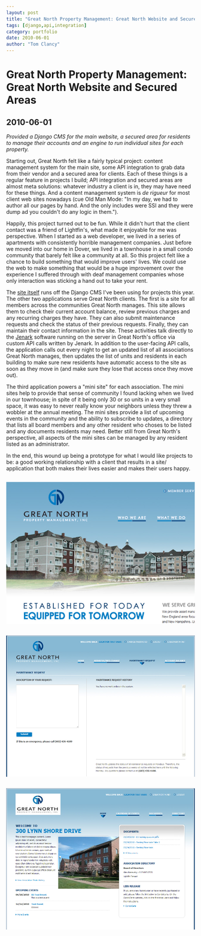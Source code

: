 ```yaml
---
layout: post
title: "Great North Property Management: Great North Website and Secured Areas"
tags: [django,api,integration]
category: portfolio
date: 2010-06-01
author: "Tom Clancy"
---
```


# Great North Property Management: Great North Website and Secured Areas

## 2010-06-01

_Provided a Django CMS for the main website, a secured area for residents to manage their accounts and an engine to run individual sites for each property._

<p>Starting out, Great North felt like a fairly typical project: content management system for the main site, some API integration to grab data from their vendor and a secured area for clients. Each of these things is a regular feature in projects I build; API integration and secured areas are almost meta solutions: whatever industry a client is in, they may have need for these things. And a content management system is&nbsp;<em>de rigueur</em> for most client web sites nowadays (cue Old Man Mode: "In my day, we had to author all our pages by hand. And the only includes were SSI and they were dump ad you couldn't do any logic in them.").</p>
<p>Happily, this project turned out to be fun. While it didn't hurt that the client contact was a friend of Lightfin's, what made it enjoyable for me was perspective. When I started as a web developer, we lived in a series of apartments with consistently horrible management companies. Just before we moved into our home in Dover, we lived in a townhouse in a small condo community that barely felt like a community at all. So this project felt like a chance to build something that would improve users' lives. We could use the web to make something that would be a huge improvement over the experience I suffered through with deaf management companies whose only interaction was sticking a hand out to take your rent.</p>
<p>The <a href="http://greatnorth.net/">site itself</a> runs off the Django CMS I've been using for projects this year. The other two applications serve Great North clients. The first is a site for all members across the communities Great North manages. This site allows them to check their current account balance, review previous charges and any recurring charges they have. They can also submit maintenance requests and check the status of their previous requests. Finally, they can maintain their contact information in the site. These activities talk directly to the <a href="http://www.jenark.com/">Jenark</a> software running on the server in Great North's office via custom API calls written by Jenark. In addition to the user-facing API calls, the application calls out every night to get an updated list of all associations Great North manages, then updates the list of units and residents in each building to make sure new residents have automatic access to the site as soon as they move in (and make sure they lose that access once they move out).</p>
<p>The third application powers a "mini site" for each association. The mini sites help to provide that sense of community I found lacking when we lived in our townhouse; in spite of it being only 30 or so units in a very small space, it was easy to never really know your neighbors unless they threw a wobbler at the annual meeting. The mini sites provide a list of upcoming events in the community and the ability to subscribe to updates, a directory that lists all board members and any other resident who choses to be listed and any documents residents may need. Better still from Great North's perspective, all aspects of the mini sites can be managed by any resident listed as an administrator.</p>
<p>In the end, this wound up being a prototype for what I would like projects to be: a good working relationship with a client that results in a site/ application that both makes their lives easier and makes their users happy.</p><img src="/assets/portfolio/gn-1.jpg" alt="Homepage Great North's web site serves over 19,000 resident customers" style="margin: 1em 0" />
<img src="/assets/portfolio/gn-2.jpg" alt="Member Area Members can check their account balance & history, submit maintenance requests and update their contact information." style="margin: 1em 0" />
<img src="/assets/portfolio/gn-3.jpg" alt="Mini-Sites Each association has its own website with a member directory, calendar of events and a document library that can be managed by board members." style="margin: 1em 0" />

